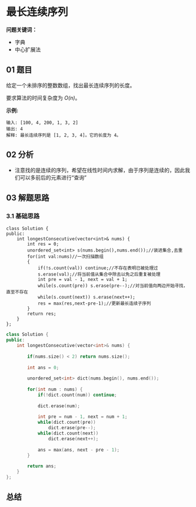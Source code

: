 # 最长连续序列
**问题关键词：**

- 字典
- 中心扩展法

## 01 题目

给定一个未排序的整数数组，找出最长连续序列的长度。

要求算法的时间复杂度为 *O(n)*。

**示例:**

```
输入: [100, 4, 200, 1, 3, 2]
输出: 4
解释: 最长连续序列是 [1, 2, 3, 4]。它的长度为 4。
```

## 02 分析

- 注意找的是连续的序列，希望在线性时间内求解，由于序列是连续的，因此我们可以多前后的元素进行“查询”



## 03 解题思路

### 3.1 基础思路

```
class Solution {
public:
    int longestConsecutive(vector<int>& nums) {
        int res = 0;
        unordered_set<int> s(nums.begin(),nums.end());//装进集合,去重
        for(int val:nums)//一次扫描数组
        {
            if(!s.count(val)) continue;//不存在表明已被处理过
            s.erase(val);//将当前值从集合中除去以免之后重复被处理
            int pre = val - 1, next = val + 1;
            while(s.count(pre)) s.erase(pre--);//对当前值向两边开始寻找，直至不存在
            while(s.count(next)) s.erase(next++);
            res = max(res,next-pre-1);//更新最长连续子序列
        }
        return res;
    }
};
```



```c++
class Solution {
public:
    int longestConsecutive(vector<int>& nums) {
        
        if(nums.size() < 2) return nums.size();
        
        int ans = 0;
        
        unordered_set<int> dict(nums.begin(), nums.end());
        
        for(int num : nums) {
            if(!dict.count(num)) continue;
            
            dict.erase(num);
            
            int pre = num - 1, next = num + 1;
            while(dict.count(pre))
                dict.erase(pre--);
            while(dict.count(next))
                dict.erase(next++);
            
            ans = max(ans, next - pre - 1);
        }
        
        return ans;
    }
};
```

## 总结


